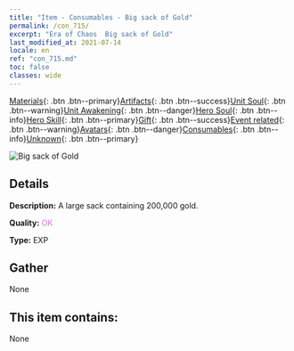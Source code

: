 ```yaml
---
title: "Item - Consumables - Big sack of Gold"
permalink: /con_715/
excerpt: "Era of Chaos  Big sack of Gold"
last_modified_at: 2021-07-14
locale: en
ref: "con_715.md"
toc: false
classes: wide
---
```

 [Materials](/Items/){: .btn .btn--primary}[Artifacts](/Items/Artifacts/){: .btn .btn--success}[Unit Soul](/Items/UnitSoul/){: .btn .btn--warning}[Unit Awakening](/Items/UnitAwakening/){: .btn .btn--danger}[Hero Soul](/Items/HeroSoul/){: .btn .btn--info}[Hero Skill](/Items/HeroSkill/){: .btn .btn--primary}[Gift](/Items/Gift/){: .btn .btn--success}[Event related](/Items/Events/){: .btn .btn--warning}[Avatars](/Items/Avatars/){: .btn .btn--danger}[Consumables](/Items/Consumables/){: .btn .btn--info}[Unknown](/Items/Unknown/){: .btn .btn--primary}

 ![Big sack of Gold](/images/t/i_512.png)

## Details
 **Description:** A large sack containing 200,000 gold.

 **Quality:** <span style="color: #DA70D6">OK</span>

 **Type:** EXP

## Gather

  None

## This item contains:

  None


